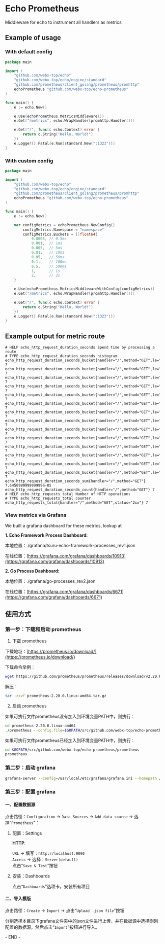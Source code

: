 # Echo Prometheus
Middleware for echo to instrument all handlers as metrics


## Example of usage

### With default config
```go
package main

import (
	"github.com/webx-top/echo"
	"github.com/webx-top/echo/engine/standard"
	"github.com/prometheus/client_golang/prometheus/promhttp"
	echoPrometheus "github.com/webx-top/echo-prometheus"
)

func main() {
	e := echo.New()

	e.Use(echoPrometheus.MetricsMiddleware())
	e.Get("/metrics", echo.WrapHandler(promhttp.Handler()))

	e.Get("/", func(c echo.Context) error {
		return c.String("Hello, World!")
	})
	e.Logger().Fatal(e.Run(standard.New(":1323")))
}
```

### With custom config
```go
package main

import (
	"github.com/webx-top/echo"
	"github.com/webx-top/echo/engine/standard"
	"github.com/prometheus/client_golang/prometheus/promhttp"
	echoPrometheus "github.com/webx-top/echo-prometheus"
)

func main() {
	e := echo.New()

	var configMetrics = echoPrometheus.NewConfig()
		configMetrics.Namespace = "namespace"
		configMetrics.Buckets = []float64{
			0.0005, // 0.5ms
			0.001,  // 1ms
			0.005,  // 5ms
			0.01,   // 10ms
			0.05,   // 50ms
			0.1,    // 100ms
			0.5,    // 500ms
			1,      // 1s
			2,      // 2s
	}

	e.Use(echoPrometheus.MetricsMiddlewareWithConfig(configMetrics))
	e.Get("/metrics", echo.WrapHandler(promhttp.Handler()))

	e.Get("/", func(c echo.Context) error {
		return c.String("Hello, World!")
	})
	e.Logger().Fatal(e.Run(standard.New(":1323")))
}
```


## Example output for metric route

```
# HELP echo_http_request_duration_seconds Spend time by processing a route
# TYPE echo_http_request_duration_seconds histogram
echo_http_request_duration_seconds_bucket{handler="/",method="GET",le="0.0005"} 7
echo_http_request_duration_seconds_bucket{handler="/",method="GET",le="0.001"} 7
echo_http_request_duration_seconds_bucket{handler="/",method="GET",le="0.002"} 7
echo_http_request_duration_seconds_bucket{handler="/",method="GET",le="0.005"} 7
echo_http_request_duration_seconds_bucket{handler="/",method="GET",le="0.01"} 7
echo_http_request_duration_seconds_bucket{handler="/",method="GET",le="0.02"} 7
echo_http_request_duration_seconds_bucket{handler="/",method="GET",le="0.05"} 7
echo_http_request_duration_seconds_bucket{handler="/",method="GET",le="0.1"} 7
echo_http_request_duration_seconds_bucket{handler="/",method="GET",le="0.2"} 7
echo_http_request_duration_seconds_bucket{handler="/",method="GET",le="0.5"} 7
echo_http_request_duration_seconds_bucket{handler="/",method="GET",le="1"} 7
echo_http_request_duration_seconds_bucket{handler="/",method="GET",le="2"} 7
echo_http_request_duration_seconds_bucket{handler="/",method="GET",le="5"} 7
echo_http_request_duration_seconds_bucket{handler="/",method="GET",le="+Inf"} 7
echo_http_request_duration_seconds_sum{handler="/",method="GET"} 7.645099999999999e-05
echo_http_request_duration_seconds_count{handler="/",method="GET"} 7
# HELP echo_http_requests_total Number of HTTP operations
# TYPE echo_http_requests_total counter
echo_http_requests_total{handler="/",method="GET",status="2xx"} 7
```

### View metrics via Grafana

We built a grafana dashboard for these metrics, lookup at

**1. Echo Framework Process Dashboard:**

本地位置：./grafana/tsuru-echo-framework-processes_rev1.json

在线位置：[https://grafana.com/grafana/dashboards/10913](https://grafana.com/grafana/dashboards/10913)

**2. Go Process Dashboard:**

本地位置：./grafana/go-processes_rev2.json

在线位置：[https://grafana.com/grafana/dashboards/6671](https://grafana.com/grafana/dashboards/6671)

## 使用方式

### 第一步：下载和启动 prometheus

1. 下载 prometheus

下载地址：[https://prometheus.io/download/](https://prometheus.io/download/)

下载命令举例：

```bash
wget https://github.com/prometheus/prometheus/releases/download/v2.20.0/prometheus-2.20.0.linux-amd64.tar.gz
```

解压：

```bash
tar -zxvf prometheus-2.20.0.linux-amd64.tar.gz
```

2. 启动 prometheus

如果可执行文件prometheus没有加入到环境变量PATH中，则执行：

```bash
cd prometheus-2.20.0.linux-amd64
./prometheus --config.file=$GOPATH/src/github.com/webx-top/echo-prometheus/prometheus/prometheus.yml
```

如果可执行文件prometheus已经加入到环境变量PATH中，则执行：

```bash
cd $GOPATH/src/github.com/webx-top/echo-prometheus/prometheus
prometheus
```


### 第二步：启动 grafana

```bash
grafana-server --config=/usr/local/etc/grafana/grafana.ini --homepath /usr/local/share/grafana cfg:default.paths.logs=/usr/local/var/log/grafana cfg:default.paths.data=/usr/local/var/lib/grafana cfg:default.paths.plugins=/usr/local/var/lib/grafana/plugins
```

### 第三步：配置 grafana

#### 一、配置数据源

点击路径：`Configuration` -> `Data Sources` -> `Add data source` -> 选择“`Prometheus`”：

1. 配置：Settings

    **HTTP**:

    `URL` -> 填写：`http://localhost:9090`  
    `Access` -> 选择：`Server(default)`  
    点击“`Save & Test`“按钮

2. 安装：Dashboards

   点击“`Dashboards`”选项卡，安装所有项目

#### 二、导入模版

点击路径：`Create` -> `Import` -> 点击“`Upload .json file`”按钮

分别选择本目录下grafana文件夹中的json文件进行上传，并在数据源中选择刚刚配置的数据源，然后点击“`Import`”按钮进行导入。

\- END -
